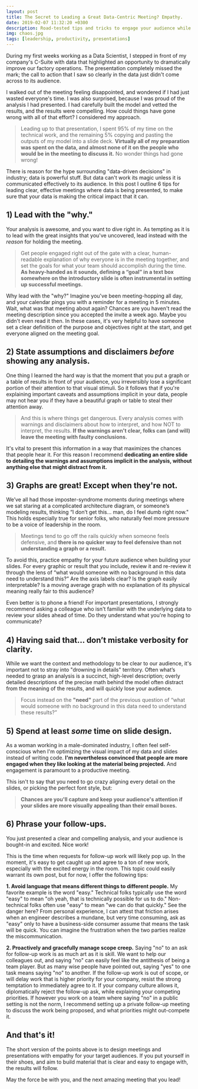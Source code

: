 ```yaml
---
layout: post
title: The Secret to Leading a Great Data-Centric Meeting? Empathy.
date: 2019-02-07 11:32:20 +0300
description: Road-tested tips and tricks to engage your audience while presenting data
img: chaos.jpg
tags: [leadership, productivity, presentations]
---
```

During my first weeks working as a Data Scientist, I stepped in front of my company's C-Suite with data that highlighted
an opportunity to dramatically improve our factory operations. The presentation completely missed the mark; the call
to action that I saw so clearly in the data just didn't come across to its audience.

I walked out of the meeting feeling disappointed, and wondered if I had just wasted everyone's time. I was also surprised,
because I was proud of the analysis I had presented. I had carefully built the model and vetted the results,
and the results were compelling. How could things have gone wrong with all of that effort? I considered my approach.

>Leading up to that presentation, I spent 95% of my time on the technical work, and the remaining 5% copying and pasting
the outputs of my model into a slide deck. **Virtually all of my preparation was spent on the data, and almost none
of it on the people who would be in the meeting to discuss it.** No wonder things had gone wrong!

There is reason for the hype surrounding "data-driven decisions" in industry; data is powerful stuff. But data can't
work its magic unless it is communicated effectively to its audience. In this post I outline 6 tips for
leading clear, effective meetings where data is being presented, to make sure that your data is making the critical
impact that it can.


## 1) Lead with the "why."
Your analysis is awesome, and you want to dive right in. As tempting as it is to lead with the great insights that
you've uncovered, lead instead with the *reason* for holding the meeting.

>Get people engaged right out of the gate with a clear, human-readable explanation of why everyone is in the meeting
together, and set the goals for what your team should accomplish during the time. **As heavy-handed as it sounds,
defining a “goal” in a text box somewhere on the introductory slide is often instrumental in setting up successful
meetings.**

Why lead with the "why?" Imagine you've been meeting-hopping all day, and your calendar pings you with a
reminder for a meeting in 5 minutes. Wait, what was that meeting about again? Chances are you haven't read the
meeting description since you accepted the invite a week ago. Maybe you didn't even read it then. In these cases,
it's very helpful to have someone set a clear definition of the purpose and objectives right at the start, and get
everyone aligned on the meeting goal.


## 2) State assumptions and disclaimers *before* showing any analysis.
One thing I learned the hard way is that the moment that you put a graph or a table of results in front of your
audience, you irreversibly lose a significant portion of their attention to that visual stimuli. So it follows
that if you're explaining important caveats and assumptions implicit in your data, people may not hear
you if they have a beautiful graph or table to steal their attention away.

>And this is where things get dangerous. Every analysis comes with warnings and disclaimers about how to interpret,
and how NOT to interpret, the results. **If the warnings aren't clear, folks can (and will) leave the meeting with
faulty conclusions.**

It's vital to present this information in a way that maximizes the chances that people hear it. For this
reason I recommend **dedicating an entire slide to detailing the warnings and assumptions implicit in the analysis,
without anything else that might distract from it.**


## 3) Graphs are great! Except when they're not.
We’ve all had those imposter-syndrome moments during meetings where we sat
staring at a complicated architecture diagram, or someone’s modeling results, thinking “I don’t get this… man, do I
feel dumb right now." This holds especially true for senior folks, who naturally feel more
pressure to be a voice of leadership in the room.

>Meetings tend to go off the rails quickly when someone feels defensive, and **there is no quicker way to feel defensive
than not understanding a graph or a result.**

To avoid this, practice empathy for your future audience when building your slides. For every graphic or result that you
include, review it and re-review it through the lens of “what would someone with no background in this data need to
understand this?” Are the axis labels clear? Is the graph easily interpretable? Is a moving average graph with no
explanation of its physical meaning really fair to this audience?

Even better is to phone a friend! For important presentations, I strongly recommend asking a colleague who isn't
familiar with the underlying data to review your slides ahead of time. Do they understand what you're hoping to
communicate?


## 4) Having said that... don’t mistake verbosity for clarity.
While we want the context and methodology to be clear to our audience, it's important not to stray into
"drowning in details" territory. Often what’s needed to grasp an analysis is a succinct, high-level description;
overly detailed descriptions of the precise math behind the model often distract from the meaning of the results,
and will quickly lose your audience.

>Focus instead on the **"need"** part of the previous question of
“what would someone with no background in this data need to understand these results?”


## 5) Spend at least *some* time on slide design.
As a woman working in a male-dominated industry, I often feel self-conscious when I'm optimizing the visual impact of
my data and slides instead of writing code. **I'm nevertheless convinced that people are more engaged
when they like looking at the material being projected.** And engagement is paramount to a productive meeting.

This isn't to say that you need to go crazy aligning every detail on the slides, or picking the perfect font style, but:

>**Chances are you'll capture and keep your audience's attention if your slides are more visually appealing than
their email boxes.**


## 6) Phrase your follow-ups.
You just presented a clear and compelling analysis, and your audience is bought-in and excited. Nice work!

This is the time when requests for follow-up work will likely pop up. In the moment, it's easy to get caught up
and agree to a ton of new work, especially with the excited energy in the room. This topic could easily warrant its
own post, but for now, I offer the following tips:

**1. Avoid language that means different things to different people.**
My favorite example is the word "easy." Technical folks typically use the word "easy" to mean "oh yeah, that is
technically possible for us to do." Non-technical folks often use "easy" to mean "we can do that quickly." See
the danger here? From personal experience, I can attest that friction arises when an engineer describes a mundane, but
very time consuming, ask as "easy" only to have a business-side consumer assume that means the task will be quick. You
can imagine the frustration when the two parties realize the miscommunication.

**2. Proactively and gracefully manage scope creep.**
Saying "no" to an ask for follow-up work is as much art as it is skill. We want to help our colleagues out, and saying
"no" can easily feel like the antithesis of being a team player. But as many wise people have pointed out, saying "yes"
to one task means saying "no" to another. If the follow-up work is out of scope, or will delay work that is higher
priority for your company, resist the strong temptation to immediately agree to it. If your company culture allows it,
diplomatically reject the follow-up ask, while explaining your competing priorities. If however you work on a team where
saying "no" in a public setting is not the norm, I recommend setting up a private follow-up meeting to discuss the
work being proposed, and what priorities might out-compete it.


## And that's it!
The short version of the points above is to design meetings and presentations with empathy for your target audiences.
If you put yourself in their shoes, and aim to build material that is clear and easy to engage with, the results
will follow.

May the force be with you, and the next amazing meeting that you lead!
